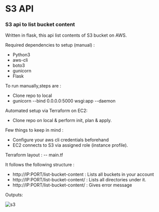 # S3 API
### S3 api to list bucket content


Written in flask, this api list contents of S3 bucket on AWS. 

Required dependencies to setup (manual) :
- Python3
- aws-cli
- boto3
- gunicorn
- Flask

To run manually,steps are :

- Clone repo to local
- gunicorn --bind 0.0.0.0:5000 wsgi:app --daemon


Automated setup via Terraform on EC2:
- Clone repo on local & perform init, plan & apply.

Few things to keep in mind :
- Configure your aws cli credentials beforehand
- EC2 connects to S3 via assigned role (instance profile).

Terraform layout :
-- main.tf


It follows the following structure : 
- http://IP:PORT/list-bucket-content : Lists all buckets in your account
- http://IP:PORT/list-bucket-content/<bucket-name> : Lists all directories under it.
- http://IP:PORT/list-bucket-content/<bucket-name-not-present> : Gives error message 


Outputs:


![s3](https://user-images.githubusercontent.com/31155543/221485182-dfb7322d-fb79-40d2-af09-75eb9f7fc68a.jpeg)

